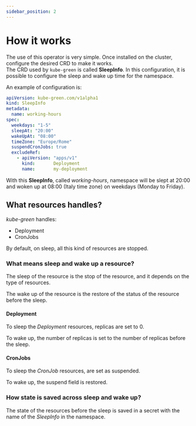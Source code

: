 ```yaml
---
sidebar_position: 2
---
```


# How it works

The use of this operator is very simple. Once installed on the cluster, configure the desired CRD to make it works.  
The CRD used by `kube-green` is called **SleepInfo**. In this configuration, it is possible to configure the sleep and wake up time for the namespace.

An example of configuration is:

```yaml
apiVersion: kube-green.com/v1alpha1
kind: SleepInfo
metadata:
  name: working-hours
spec:
  weekdays: "1-5"
  sleepAt: "20:00"
  wakeUpAt: "08:00"
  timeZone: "Europe/Rome"
  suspendCronJobs: true
  excludeRef:
    - apiVersion: "apps/v1"
      kind:       Deployment
      name:       my-deployment
```

With this **SleepInfo**, called *working-hours*, namespace will be slept at 20:00 and woken up at 08:00 (Italy time zone) on weekdays (Monday to Friday).

## What resources handles?

*kube-green* handles:

- Deployment
- CronJobs

By default, on sleep, all this kind of resources are stopped.

### What means sleep and wake up a resource?

The sleep of the resource is the stop of the resource, and it depends on the type of resources.

The wake up of the resource is the restore of the status of the resource before the sleep.

#### Deployment

To sleep the *Deployment* resources, replicas are set to 0.

To wake up, the number of replicas is set to the number of replicas before the sleep.

#### CronJobs

To sleep the *CronJob* resources, are set as suspended.

To wake up, the suspend field is restored.

### How state is saved across sleep and wake up?

The state of the resources before the sleep is saved in a secret with the name of the *SleepInfo* in the namespace.
